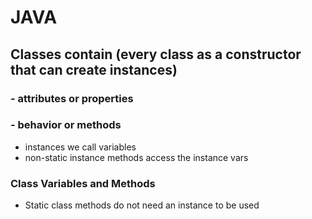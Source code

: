 # JAVA

## Classes contain (every class as a constructor that can create instances)

### - attributes or properties 
### - behavior or methods

- instances we call variables
- non-static instance methods access the instance vars

### Class Variables and Methods
- Static class methods do not need an instance to be used